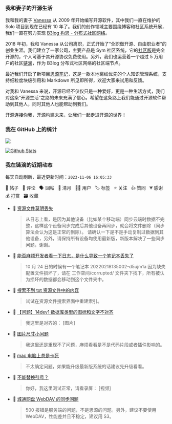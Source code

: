 ### 我和妻子的开源生活

我和我的妻子 [Vanessa](https://github.com/Vanessa219) 从 2009 年开始编写开源软件，其中我们一直在维护的 Solo 项目到现在已经有 10 年了。我们的创作领域主要围绕博客和社区系统开展，我们一直在努力实现 [B3log 构思 - 分布式社区网络](https://ld246.com/article/1546941897596)。

2018 年初，我和 Vanessa 从公司离职，正式开始了“全职做开源、自由职业者”的创业生涯。我们建立了一家公司，主要产品是 Sym 社区系统，它的[社区版](https://github.com/88250/symphony)是完全开源的，个人可基于其开源协议免费使用。另外，我们也运营着一个超过 5 万用户的社区[链滴](https://ld246.com)，作为 B3log 分布式社区网络的社区端节点。

最近我们开启了新项目[思源笔记](https://github.com/siyuan-note/siyuan)，这是一款本地离线优先的个人知识管理系统，支持细粒度块级引用和 Markdown 所见即所得，欢迎大家来试用和反馈。

对我和 Vanessa 来说，开源已经不仅仅只是一种爱好，更是一种生活方式，我们对这条“开源生活”之路的未来充满了信心。希望在这条路上我们能通过开源软件帮助到其他人，同时其他人也能帮助到我们。

开源连接你我，开源构建未来，让我们一起走进开源的世界！

### 我在 GitHub 上的统计

<a title="Hits" target="_blank" href="https://github.com/88250/88250"><img src="https://hits.b3log.org/88250/88250.svg"></a>

[![Github Stats](https://github-readme-stats.vercel.app/api?username=88250&theme=tokyonight&show_icons=true)](https://github.com/88250)

<!--events start -->

### 我在链滴的近期动态

每天自动刷新，最近更新时间：`2023-11-06 16:05:33`

📝 帖子 &nbsp; 💬 评论 &nbsp; 🗣 回帖 &nbsp; 🌙 清月 &nbsp; 👨‍💻 用户 &nbsp; 🏷️ 标签 &nbsp; ⭐️ 关注 &nbsp; 👍 赞同 &nbsp; 💗 感谢 &nbsp; 💰 打赏 &nbsp; 🗃 收藏

* 💬 [资源文件莫明丢失](https://ld246.com/article/1699174849859/comment/1699235981718#comments)

  > 从日志上看，是因为其他设备（比如某个移动端）同步云端时数据不完整，这样这个设备同步完成后其他设备再同步，就会将文件删除（同步算法会认为这是正常的删除）。 请确认一下是不是手动复制过数据到其他设备，另外，请保持所有设备均使用最新版，新版本解决了一些同步问题，谢谢。
* 💬 [能否麻烦开发者看一下日志，是什么导致一个笔记本丢失了](https://ld246.com/article/1699231981154/comment/1699232936167#comments)

  > 10 月 24 日的时候有一个笔记本 20220218135002-d5ujm1a 因为缺失配置文件损坏了，请在 工作空间/corrupted/ 文件夹下找下，所有被认为损坏的数据都会移动到这个文件夹中。
* 💬 [搜索不到 txt 资源文件中的内容](https://ld246.com/article/1699113059583/comment/1699228076139#comments)

  > 试试在资源文件搜索界面中重建索引。
* 💬 [【问题】14dev1 数据库类型的图标和文字不对齐](https://ld246.com/article/1699161202892/comment/1699190556309#comments)

  > 我这里是对齐的： [图片]
* 💬 [图片尺寸小问题](https://ld246.com/article/1699023470136/comment/1699190465421#comments)

  > 我这里还是重现不了问题，麻烦看看是不是代码片段或者插件影响的。
* 💬 [mac 电脑上总是卡死](https://ld246.com/article/1699189548464/comment/1699190226825#comments)

  > 不太确定问题，如果能升级最新版系统的话建议先升级看看。
* 💬 [不能替换引号？](https://ld246.com/article/1699024146131/comment/1699190182552#comments)

  > 你好，我这里测试正常，请看录屏： [视频]
* 💬 [城通网盘 WebDAV 的同步问题](https://ld246.com/article/1699187560005/comment/1699188113444#comments)

  > 500 报错是服务端的问题，不是思源的问题。另外，建议不要使用 WebDAV，性能差并且不稳定，建议用 S3。


<!--events end -->
